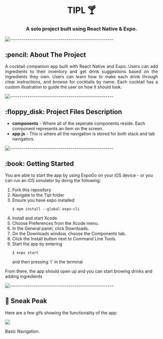 <h1 align="center"> TIPL 🍸</h1>
<h3 align="center"> A solo project built using React Native & Expo.</h3>

![-----------------------------------------------------](https://raw.githubusercontent.com/andreasbm/readme/master/assets/lines/rainbow.png)

<!-- ABOUT THE PROJECT -->
<h2 id="about-the-project"> :pencil: About The Project</h2>

<p align="justify"> 
A cocktail companion app built with React Native and Expo. Users can add ingredients to their inventory and get drink suggestions based on the ingredients they own. Users can learn how to make each drink through clear instructions, and browse for cocktails by name. Each cocktail has a custom illustration to guide the user on how it should look.</p>

![-----------------------------------------------------](https://raw.githubusercontent.com/andreasbm/readme/master/assets/lines/rainbow.png)

<!-- PROJECT FILES DESCRIPTION -->
<h2 id="project-files-description"> :floppy_disk: Project Files Description</h2>

<ul>
  <li><b>components</b> - Where all of the seperate components reside. Each component represents an item on the screen.</li>
  <li><b>app.js</b> - This is where all the navigation is stored for both stack and tab navigators.</li>
</ul>

![-----------------------------------------------------](https://raw.githubusercontent.com/andreasbm/readme/master/assets/lines/rainbow.png)

<!-- GETTING STARTED -->
<h2 id="getting-started"> :book: Getting Started</h2>

<p>You are able to start the app by using ExpoGo on your iOS device - or you can run an iOS simulator by doing the following:</p>

<ol>
  <li>Fork this repository</li>
  <li>Navigate to the Tipl folder</li>
  <li>Ensure you have expo installed <pre><code>$ npm install --global expo-cli </code></pre> </li>
  <li>Install and start Xcode</li>
  <li>Choose Preferences from the Xcode menu.</li>
  <li>In the General panel, click Downloads.</li>
  <li>On the Downloads window, choose the Components tab.</li>
  <li>Click the Install button next to Command Line Tools.</li>
  <li>Start the app by entering <pre><code>$ expo start </code></pre> and then pressing 'i' in the terminal</li>
</ol>

<p>From there, the app should open up and you can start browing drinks and adding ingredients</p>

![-----------------------------------------------------](https://raw.githubusercontent.com/andreasbm/readme/master/assets/lines/rainbow.png)

<!-- SNEAK PEAK -->
<h2 id="sneak-peak"> 👀 Sneak Peak</h2>

<p>Here are a few gifs showing the functionality of the app:</p>

<img align="justify" src="https://i.ibb.co/sR520G8/Simulator-Screen-Recording-i-Phone-12-Pro-Max-2021-07-11-at-18-51-25.gif"><p>Basic Navigation.</p></img>
